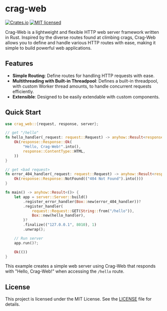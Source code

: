 # crag-web

[![Crates.io][crates-badge]][crates-url]
[![MIT licensed][mit-badge]][mit-url]

[crates-badge]: https://img.shields.io/crates/v/crag-web.svg
[crates-url]: https://crates.io/crates/crag-web
[mit-badge]: https://img.shields.io/badge/license-MIT-blue.svg
[mit-url]: https://github.com/miguelalizo/crag-web-rs/blob/main/LICENSE


Crag-Web is a lightweight and flexible HTTP web server framework written in Rust. Inspired by the diverse routes found at climbing crags, Crag-Web allows you to define and handle various HTTP routes with ease, making it simple to build powerful web applications.

## Features

- **Simple Routing**: Define routes for handling HTTP requests with ease.
- **Multithreading with Built-in Threadpool**: Defines a built-in threadpool, with custom Worker thread amounts, to handle concurrent requests efficiently.
- **Extensible**: Designed to be easily extendable with custom components.

## Quick Start

```rust
use crag_web::{request, response, server};

// get "/hello"
fn hello_handler(_request: request::Request) -> anyhow::Result<response::Response> {
    Ok(response::Response::Ok(
        "Hello, Crag-Web!".into(),
        response::ContentType::HTML,
    ))
}

// get <bad request>
fn error_404_handler(_request: request::Request) -> anyhow::Result<response::Response> {
    Ok(response::Response::NotFound(("404 Not Found").into()))
}

fn main() -> anyhow::Result<()> {
    let app = server::Server::build()
        .register_error_handler(Box::new(error_404_handler))?
        .register_handler(
            request::Request::GET(String::from("/hello")),
            Box::new(hello_handler),
        )?
        .finalize(("127.0.0.1", 8010), 1)
        .unwrap();

    // Run server
    app.run()?;

    Ok(())
}

```

This example creates a simple web server using Crag-Web that responds with "Hello, Crag-Web!" when accessing the `/hello` route.

## License

This project is licensed under the MIT License. See the [LICENSE](./LICENSE) file for details.


